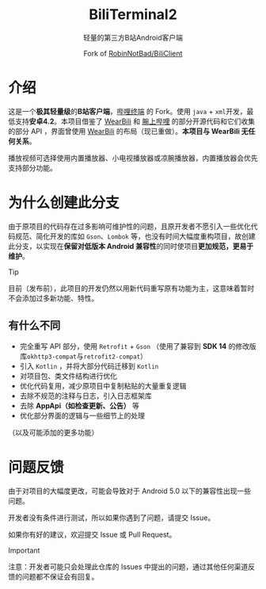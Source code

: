 <!--suppress HtmlDeprecatedAttribute -->
<div align="center">

# BiliTerminal2

轻量的第三方B站Android客户端

Fork of [RobinNotBad/BiliClient](https://gitee.com/RobinNotBad/BiliClient)

</div>

# 介绍
这是一个**极其轻量级**的**B站客户端**，[哔哩终端](https://gitee.com/RobinNotBad/BiliClient) 的 Fork。使用 `java` + `xml`开发，最低支持**安卓4.2**。本项目借鉴了 [WearBili](https://github.com/SpaceXC/WearBili) 和 [腕上哔哩](https://github.com/luern0313/WristBilibili) 的部分开源代码和它们收集的部分 API ，界面曾使用 [WearBili](https://github.com/SpaceXC/WearBili) 的布局（现已重做）。**本项目与 WearBili 无任何关系**。

播放视频可选择使用内置播放器、小电视播放器或凉腕播放器，内置播放器会优先支持部分功能。

# 为什么创建此分支
由于原项目的代码存在过多影响可维护性的问题，且原开发者不愿引入一些优化代码规范、简化开发的库如 `Gson`、`Lombok` 等，也没有时间大幅度重构项目，故创建此分支，以实现在**保留对低版本 Android 兼容性**的同时使项目**更加规范，更易于维护**。

> [!TIP]
> 目前（发布前），此项目的开发仍然以用新代码重写原有功能为主，这意味着暂时不会添加过多新功能、特性。

## 有什么不同
- 完全重写 API 部分，使用 `Retrofit` + `Gson` （使用了兼容到 **SDK 14** 的修改版库`okhttp3-compat`与`retrofit2-compat`）
- 引入 `Kotlin` ，并将大部分代码迁移到 `Kotlin`
- 对项目包、类文件结构进行优化
- 优化代码复用，减少原项目中复制粘贴的大量重复逻辑
- 去除不规范的注释与日志，引入日志框架库
- 去除 **AppApi（如检查更新、公告）** 等
- 优化部分界面的逻辑与一些细节上的处理

（以及可能添加的更多功能）

# 问题反馈
由于对项目的大幅度更改，可能会导致对于 Android 5.0 以下的兼容性出现一些问题。

开发者没有条件进行测试，所以如果你遇到了问题，请提交 Issue。

如果你有好的建议，欢迎提交 Issue 或 Pull Request。

> [!IMPORTANT]
> 注意：开发者可能只会处理此仓库的 Issues 中提出的问题，通过其他任何渠道反馈的问题都不保证会有回复。